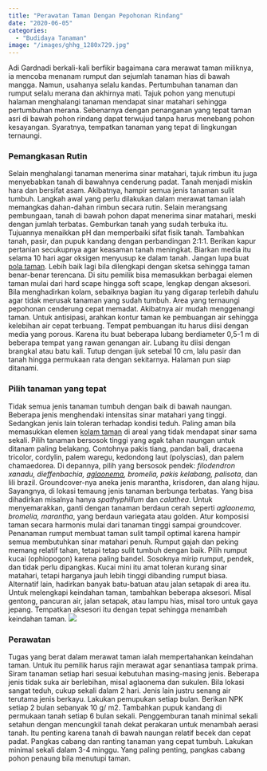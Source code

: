 ```yaml
---
title: "Perawatan Taman Dengan Pepohonan Rindang"
date: "2020-06-05"
categories: 
  - "Budidaya Tanaman"
image: "/images/ghhg_1280x729.jpg"
---
```


Adi Gardnadi berkali-kali berfikir bagaimana cara merawat taman miliknya, ia mencoba menanam rumput dan sejumlah tanaman hias di bawah mangga. Namun, usahanya selalu kandas. Pertumbuhan tanaman dan rumput selalu merana dan akhirnya mati. Tajuk pohon yang menutupi halaman menghalangi tanaman mendapat sinar matahari sehingga pertumbuhan merana. Sebenarnya dengan penanganan yang tepat taman asri di bawah pohon rindang dapat terwujud tanpa harus menebang pohon kesayangan. Syaratnya, tempatkan tanaman yang tepat di lingkungan ternaungi.

### Pemangkasan Rutin

Selain menghalangi tanaman menerima sinar matahari, tajuk rimbun itu juga menyebabkan tanah di bawahnya cenderung padat. Tanah menjadi miskin hara dan bersifat asam. Akibatnya, hampir semua jenis tanaman sulit tumbuh. Langkah awal yang perlu dilakukan dalam merawat taman ialah memangkas dahan-dahan rimbun secara rutin. Selain merangsang pembungaan, tanah di bawah pohon dapat menerima sinar matahari, meski dengan jumlah terbatas. Gemburkan tanah yang sudah terbuka itu. Tujuannya menaikkan pH dan memperbaiki sifat fisik tanah. Tambahkan tanah, pasir, dan pupuk kandang dengan perbandingan 2:1:1. Berikan kapur pertanian secukupnya agar keasaman tanah meningkat. Biarkan media itu selama 10 hari agar oksigen menyusup ke dalam tanah. Jangan lupa buat [pola taman](http://localhost/mitra/tips-membuat-taman-indoor-rumah.html). Lebih baik lagi bila dilengkapi dengan sketsa sehingga taman benar-benar terencana. Di situ pemilik bisa memasukkan berbagai elemen taman mulai dari hard scape hingga soft scape, lengkap dengan aksesori. Bila menghadirkan kolam, sebaiknya bagian itu yang digarap terlebih dahulu agar tidak merusak tanaman yang sudah tumbuh. Area yang ternaungi pepohonan cenderung cepat memadat. Akibatnya air mudah menggenangi taman. Untuk antisipasi, arahkan kontur taman ke pembuangan air sehingga kelebihan air cepat terbuang. Tempat pembuangan itu harus diisi dengan media yang porous. Karena itu buat beberapa lubang berdiameter 0,5-1 m di beberapa tempat yang rawan genangan air. Lubang itu diisi dengan brangkal atau batu kali. Tutup dengan ijuk setebal 10 cm, lalu pasir dan tanah hingga permukaan rata dengan sekitarnya. Halaman pun siap ditanami.

### Pilih tanaman yang tepat

Tidak semua jenis tanaman tumbuh dengan baik di bawah naungan. Beberapa jenis menghendaki intensitas sinar matahari yang tinggi. Sedangkan jenis lain toleran terhadap kondisi teduh. Paling aman bila memasukkan elemen [kolam taman](http://localhost/mitra/kolam-taman-minimalis-penghilang.html) di areal yang tidak mendapat sinar sama sekali. Pilih tanaman bersosok tinggi yang agak tahan naungan untuk ditanam paling belakang. Contohnya pakis tiang, pandan bali, dracaena tricolor, cordylin, palem waregu, kedondong laut (polyscias), dan palem chamaedorea. Di depannya, pilih yang bersosok pendek: _filodendron xanadu, dieffenbachia, [aglaonema](http://localhost/mitra/topik/aglaonema "aglaonema"), bromelia, pakis kelabang, palisota_, dan lili brazil. Groundcover-nya aneka jenis marantha, krisdoren, dan alang hijau. Sayangnya, di lokasi temaung jenis tanaman berbunga terbatas. Yang bisa dihadirkan misalnya hanya _spathyphillum_ dan _calathea_. Untuk menyemarakkan, ganti dengan tanaman berdaun cerah seperti _aglaonema, bromelia, marantha_, yang berdaun variegata atau golden. Atur komposisi taman secara harmonis mulai dari tanaman tinggi sampai groundcover. Penanaman rumput membuat taman sulit tampil optimal karena hampir semua membutuhkan sinar matahari penuh. Rumput gajah dan peking memang relatif tahan, tetapi tetap sulit tumbuh dengan baik. Pilih rumput kucai (ophiopogon) karena paling bandel. Sosoknya mirip rumput, pendek, dan tidak perlu dipangkas. Kucai mini itu amat toleran kurang sinar matahari, tetapi harganya jauh lebih tinggi dibanding rumput biasa. Alternatif lain, hadirkan banyak batu-batuan atau jalan setapak di area itu. Untuk melengkapi keindahan taman, tambahkan beberapa aksesori. Misal gentong, pancuran air, jalan setapak, atau lampu hias, misal toro untuk gaya jepang. Tempatkan aksesori itu dengan tepat sehingga menambah keindahan taman. ![](/images/ghhg_1070x800.jpg)

### Perawatan

Tugas yang berat dalam merawat taman ialah mempertahankan keindahan taman. Untuk itu pemilik harus rajin merawat agar senantiasa tampak prima. Siram tanaman setiap hari sesuai kebutuhan masing-masing jenis. Beberapa jenis tidak suka air berlebihan, misal aglaonema dan sukulen. Bila lokasi sangat teduh, cukup sekali dalam 2 hari. Jenis lain justru senang air terutama jenis berkayu. Lakukan pemupukan setiap bulan. Berikan NPK setiap 2 bulan sebanyak 10 g/ m2. Tambahkan pupuk kandang di permukaan tanah setiap 6 bulan sekali. Penggemburan tanah minimal sekali setahun dengan mencungkil tanah dekat perakaran untuk menambah aerasi tanah. Itu penting karena tanah di bawah naungan relatif becek dan cepat padat. Pangkas cabang dan ranting tanaman yang cepat tumbuh. Lakukan minimal sekali dalam 3-4 minggu. Yang paling penting, pangkas cabang pohon penaung bila menutupi taman.
